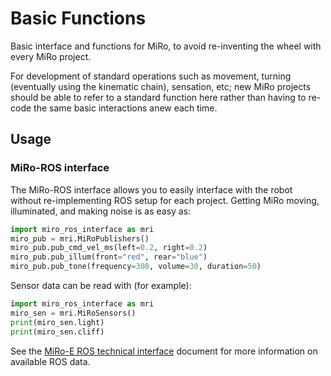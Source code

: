 # Basic Functions

Basic interface and functions for MiRo, to avoid re-inventing the wheel with every MiRo project.

For development of standard operations such as movement, turning (eventually using the kinematic chain), sensation, etc; new MiRo projects should be able to refer to a standard function here rather than having to re-code the same basic interactions anew each time.

## Usage
### MiRo-ROS interface

The MiRo-ROS interface allows you to easily interface with the robot without re-implementing ROS setup for each project. Getting MiRo moving, illuminated, and making noise is as easy as:
```python
import miro_ros_interface as mri
miro_pub = mri.MiRoPublishers()
miro_pub.pub_cmd_vel_ms(left=0.2, right=0.2)
miro_pub.pub_illum(front="red", rear="blue")
miro_pub.pub_tone(frequency=300, volume=30, duration=50)
```
Sensor data can be read with (for example):
```python
import miro_ros_interface as mri
miro_sen = mri.MiRoSensors()
print(miro_sen.light)
print(miro_sen.cliff)
```

See the [MiRo-E ROS technical interface](http://labs.consequentialrobotics.com/miro-e/docs/index.php?page=Technical_Interfaces_ROS) document for more information on available ROS data.
